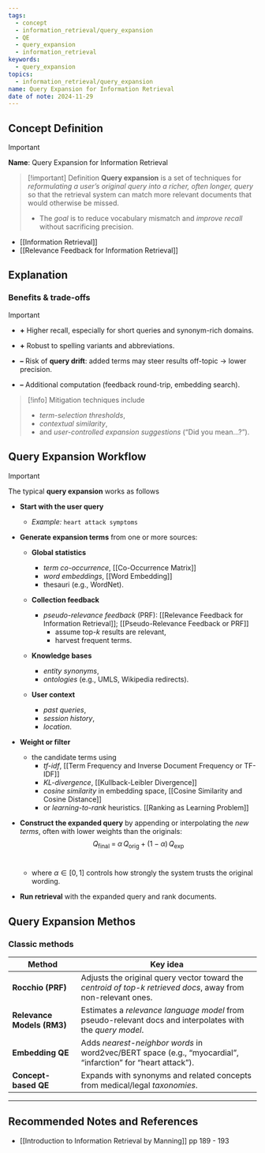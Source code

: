 ```yaml
---
tags:
  - concept
  - information_retrieval/query_expansion
  - QE
  - query_expansion
  - information_retrieval
keywords:
  - query_expansion
topics:
  - information_retrieval/query_expansion
name: Query Expansion for Information Retrieval
date of note: 2024-11-29
---
```


## Concept Definition

>[!important]
>**Name**: Query Expansion for Information Retrieval

>[!important] Definition
>**Query expansion** is a set of techniques for *reformulating a user’s original query into a richer, often longer, query* so that the retrieval system can match more relevant documents that would otherwise be missed. 
>- The *goal* is to reduce vocabulary mismatch and *improve recall* without sacrificing precision.

- [[Information Retrieval]]
- [[Relevance Feedback for Information Retrieval]]

## Explanation

### Benefits & trade-offs

> [!important]
>- **+** Higher recall, especially for short queries and synonym-rich domains.
>     
> - **+** Robust to spelling variants and abbreviations.
>     
> - **–** Risk of **query drift**: added terms may steer results off-topic → lower precision.
>     
> - **–** Additional computation (feedback round-trip, embedding search).
>     


>[!info]
> Mitigation techniques include 
> - *term-selection thresholds*, 
> - *contextual similarity*, 
> - and *user-controlled expansion suggestions* (“Did you mean…?”).


## Query Expansion Workflow

>[!important]
>The typical **query expansion** works as follows
>- **Start with the user query** 
>	- _Example:_ `heart attack symptoms`
>- **Generate expansion terms** from one or more sources:
>     
>    - **Global statistics**
> 	   - *term co-occurrence*, [[Co-Occurrence Matrix]]
> 	   - *word embeddings*, [[Word Embedding]]
> 	   - thesauri (e.g., WordNet).
>         
>    - **Collection feedback**
> 	   - *pseudo-relevance feedback* (PRF): [[Relevance Feedback for Information Retrieval]]; [[Pseudo-Relevance Feedback or PRF]]
> 		   - assume top-$k$ results are relevant, 
> 		   - harvest frequent terms.
>         
>    - **Knowledge bases**
> 	   - *entity synonyms*, 
> 	   - *ontologies* (e.g., UMLS, Wikipedia redirects).
>         
>    - **User context**
> 	   - *past queries*, 
> 	   - *session history*, 
> 	   - *location*.
>         
>- **Weight or filter** 
>	- the candidate terms using 
> 		- *tf-idf*, [[Term Frequency and Inverse Document Frequency or TF-IDF]]
> 		- *KL-divergence*, [[Kullback-Leibler Divergence]]
> 		- *cosine similarity* in embedding space, [[Cosine Similarity and Cosine Distance]]
> 		- or *learning-to-rank* heuristics. [[Ranking as Learning Problem]]
>     
> - **Construct the expanded query** by appending or interpolating the *new terms*, often with lower weights than the originals:   $$Q_{\text{final}} \;=\; \alpha\,Q_{\text{orig}} \;+\; (1-\alpha)\,Q_{\text{exp}}$$​
> 	- where $\alpha\in[0,1]$ controls how strongly the system trusts the original wording.
>     
> - **Run retrieval** with the expanded query and rank documents.
> 



## Query Expansion Methos

### Classic methods

| Method                     | Key idea                                                                                                      |
| -------------------------- | ------------------------------------------------------------------------------------------------------------- |
| **Rocchio (PRF)**          | Adjusts the original query vector toward the *centroid of top-k retrieved docs*, away from non-relevant ones. |
| **Relevance Models (RM3)** | Estimates a *relevance language model* from pseudo-relevant docs and interpolates with the *query model*.     |
| **Embedding QE**           | Adds *nearest-neighbor words* in word2vec/BERT space (e.g., “myocardial”, “infarction” for “heart attack”).   |
| **Concept-based QE**       | Expands with synonyms and related concepts from medical/legal *taxonomies*.                                   |





-----------
##  Recommended Notes and References


- [[Introduction to Information Retrieval by Manning]] pp 189 - 193